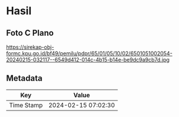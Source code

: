 # Hasil

## Foto C Plano

https://sirekap-obj-formc.kpu.go.id/bf49/pemilu/pdpr/65/01/05/10/02/6501051002054-20240215-032117--6549d412-014c-4b15-b14e-be9dc9a9cb7d.jpg


## Metadata

| Key        | Value               |
| ---------- | ------------------- |
| Time Stamp | 2024-02-15 07:02:30 |



